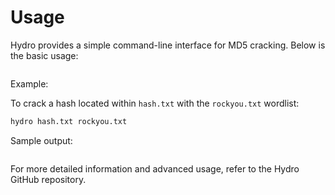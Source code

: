 # Usage

Hydro provides a simple command-line interface for MD5 cracking. Below is the basic usage:

```bash

```

Example:

To crack a hash located within `hash.txt` with the `rockyou.txt` wordlist:

```bash
hydro hash.txt rockyou.txt
```

Sample output:

```bash

```

For more detailed information and advanced usage, refer to the Hydro GitHub repository.
